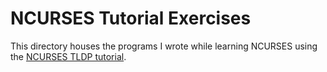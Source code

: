 NCURSES Tutorial Exercises
==========================

This directory houses the programs I wrote while learning NCURSES using the [NCURSES TLDP tutorial](http://www.tldp.org/HOWTO/NCURSES-Programming-HOWTO/index.html).
